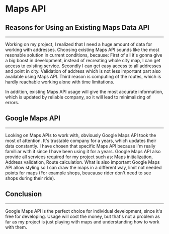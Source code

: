 
# Maps API

## Reasons for Using an Existing Maps Data API
***
Working on my project, I realized that I need a huge amount of data for working with addresses. Choosing existing Maps API sounds like the most resonable solution in current conditions, because: First of all it's gonna give a big boost in development, instead of recreating whole city map, I can get access to existing service. Secondly I can get easy access to all addresses and point in city. Validation of address which is not less important part also available using Maps API. Third reason is computing of the routes, which is hardly reachable working alone with time limitations. 

In addition, existing Maps API usage will give the most accurate information, which is updated by reliable company, so it will lead to minimalizing of errors.

## Google Maps API
***

Looking on Maps APIs to work with, obviously Google Maps API took the most of attention. It's trustable company for a years, which updates their data constantly. I have chosen that specific Maps API because I'm really familliar with it since I have been using it for a years. Google Maps API also provide all services required for my project such as: Maps initialization, Address validation, Route calculation. What is also important Google Maps API allow styling so I can draw the maps in a different way, limit not needed points for maps (For example shops, beucause rider don't need to see shops during their ride).


## Conclusion
***
Google Maps API is the perfect choice for individual development, since it's free for developing. Usage will cost the money, but that's not a problem as far as my project is just playing with maps and understanding how to work with them. 

